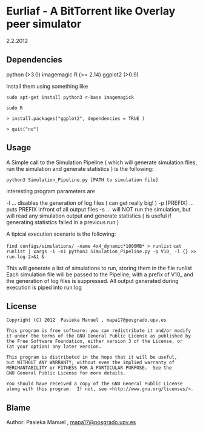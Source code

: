 Eurliaf - A BitTorrent like Overlay peer simulator
==================================================
2.2.2012

Dependencies
------------

python (>3.0)
imagemagic
R (>= 2.14)
ggplot2 (>0.9)

Install them using something like

`sudo apt-get install python3 r-base imagemagick`

`sudo R`

`> install.packages("ggplot2", dependencies = TRUE )`

`> quit("no")`

Usage
-----

A Simple call to the Simulation Pipeline ( which will generate simulation files, run the simulation and generate
statistics ) is the following:

`python3 Simulation_Pipeline.py [PATH to simulation file]`

interesting program parameters are

-l ... disables the generation of log files ( can get really big! )
-p [PREFIX] ... puts PREFIX infront of all output files
-s ... will NOT run the simulation, but will read any simulation output and generate statistics ( is useful if generating
statistics failed in a previous run )

A tipical execution scenario is the following: 

`find configs/simulations/ -name 4x4_dynamic*1000MB* > runlist`
`cat runlist | xargs -i -n1 python3 Simulation_Pipeline.py -p V10_ -l {} >> run.log 2>&1 &`

This will generate a list of simulations to run, storing them in the file runlist
Each simulation file will be passed to the Pipeline, with a prefix of V10_ and the generation of log files is suppressed.
All output generated during execution is piped into run.log

License
-------
	Copyright (C) 2012  Pasieka Manuel , mapa17@posgrado.upv.es

    This program is free software: you can redistribute it and/or modify
    it under the terms of the GNU General Public License as published by
    the Free Software Foundation, either version 3 of the License, or
    (at your option) any later version.

    This program is distributed in the hope that it will be useful,
    but WITHOUT ANY WARRANTY; without even the implied warranty of
    MERCHANTABILITY or FITNESS FOR A PARTICULAR PURPOSE.  See the
    GNU General Public License for more details.

    You should have received a copy of the GNU General Public License
    along with this program.  If not, see <http://www.gnu.org/licenses/>.

Blame
-----

Author: Pasieka Manuel , mapa17@posgrado.upv.es
